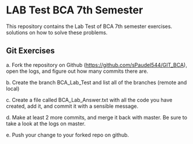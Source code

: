# LAB Test BCA 7th Semester

This repository contains the Lab Test of BCA 7th semester exercises. 
solutions on how to solve these problems.

## Git Exercises

a.	Fork the repository on Github (https://github.com/sPaudel544/GIT_BCA), open the logs, and figure out how many commits there are.

b.	Create the branch BCA_Lab_Test  and list all of the branches (remote and local)

c.	Create a file called BCA_Lab_Answer.txt with all the code you have created, add it, and commit it with a sensible message.

d.	Make at least 2 more commits, and merge it back with master. Be sure to take a look at the logs on master.

e.	Push your change to your forked repo on github.





